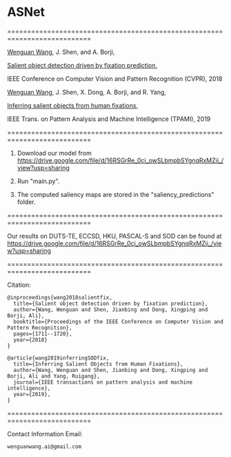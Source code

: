 # ASNet
===========================================================================

[Wenguan Wang](https://sites.google.com/view/wenguanwang), J. Shen, and A. Borji, 

[Salient object detection driven by fixation prediction,](https://www.researchgate.net/publication/328149376_Salient_Object_Detection_Driven_by_Fixation_Prediction)  

IEEE Conference on Computer Vision and Pattern Recognition (CVPR), 2018  

[Wenguan Wang](https://sites.google.com/view/wenguanwang), J. Shen, X. Dong, A. Borji, and R. Yang, 

[Inferring salient objects from human fixations,](https://www.researchgate.net/publication/331872926_Inferring_Salient_Objects_from_Human_Fixations) 

IEEE Trans. on Pattern Analysis and Machine Intelligence (TPAMI), 2019 

===========================================================================

1. Download our model from https://drive.google.com/file/d/16RSGrRe_0cj_owSLbmpbSYgnqRxMZii_/view?usp=sharing

2. Run "main.py".

3. The computed saliency maps are stored in the "saliency_predictions" folder. 

===========================================================================

Our results on DUTS-TE, ECCSD, HKU, PASCAL-S and SOD can be found at https://drive.google.com/file/d/16RSGrRe_0cj_owSLbmpbSYgnqRxMZii_/view?usp=sharing

===========================================================================

Citation:

    @inproceedings{wang2018salientfix,
      title={Salient object detection driven by fixation prediction},
      author={Wang, Wenguan and Shen, Jianbing and Dong, Xingping and Borji, Ali},
      booktitle={Proceedings of the IEEE Conference on Computer Vision and Pattern Recognition},
      pages={1711--1720},
      year={2018}
    }

    @article{wang2019inferringSODfix,
      title={Inferring Salient Objects from Human Fixations},
      author={Wang, Wenguan and Shen, Jianbing and Dong, Xingping and Borji, Ali and Yang, Ruigang},
      journal={IEEE transactions on pattern analysis and machine intelligence},
      year={2019},
    }

===========================================================================

Contact Information 
Email:

	wenguanwang.ai@gmail.com

